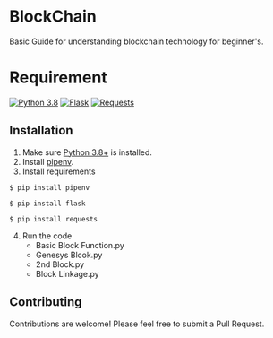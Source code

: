 # BlockChain
Basic Guide for understanding blockchain technology for beginner's.

# Requirement
[![Python 3.8](https://img.shields.io/badge/python-3.8-blue.svg)](https://www.python.org/downloads/release/python-360/)
[![Flask](https://img.shields.io/badge/flask-3.0-orange.svg)](https://pypi.org/project/Flask/#description)
[![Requests](https://img.shields.io/badge/requests-2.32-green.svg)](https://pypi.org/project/requests/#description)


## Installation

1. Make sure [Python 3.8+](https://www.python.org/downloads/) is installed. 
2. Install [pipenv](https://github.com/kennethreitz/pipenv). 
3. Install requirements 
```
$ pip install pipenv 
``` 
```
$ pip install flask 
```
```
$ pip install requests
```
4. Run the code
   - Basic Block Function.py
   - Genesys Blcok.py
   - 2nd Block.py
   - Block Linkage.py
     
## Contributing

Contributions are welcome! Please feel free to submit a Pull Request.
